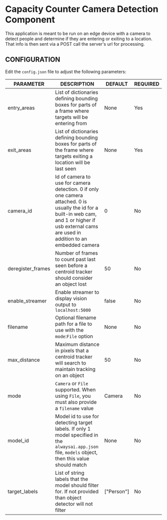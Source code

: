 # Capacity Counter Camera Detection Component
This application is meant to be run on an edge device with a camera to detect people and determine if they are entering or exiting to a location. That info is then sent via a POST call the server's url for processing.

## CONFIGURATION
Edit the `config.json` file to adjust the following parameters:

PARAMETER | DESCRIPTION | DEFAULT | REQUIRED
------ | ------- | -------- | ------
entry_areas | List of dictionaries defining bounding boxes for parts of a frame where targets will be entering from | None | Yes
exit_areas | List of dictionaries defining bounding boxes for parts of the frame where targets exiting a location will be last seen| None | Yes
camera_id | Id of camera to use for camera detection. 0 if only one camera attached. 0 is usually the id for a built-in web cam, and 1 or higher if usb external cams are used in addition to an embedded camera | 0 | No
deregister_frames | Number of frames to count past last seen before a centroid tracker should consider an object lost | 50 | No
enable_streamer | Enable streamer to display vision output to `localhost:5000` | false | No
filename | Optional filename path for a file to use with the `mode`:`File` option | None | No
max_distance | Maximum distance in pixels that a centroid tracker will search to maintain tracking on an object | 50 | No
mode | `Camera` or `File` supported. When using `File`, you must also provide a `filename` value | Camera | No
model_id | Model id to use for detecting target labels. If only 1 model specified in the `alwaysai.app.json` file, `models` object, then this value should match | None | No
target_labels | List of string labels that the model should filter for. If not provided than object detector will not filter | ["Person"] | No



